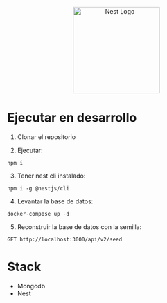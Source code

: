<p align="center">
  <a href="http://nestjs.com/" target="blank"><img src="https://nestjs.com/img/logo-small.svg" width="200" alt="Nest Logo" /></a>
</p>

# Ejecutar en desarrollo

1. Clonar el repositorio

2. Ejecutar:

```
npm i
```

3. Tener nest cli instalado:

```
npm i -g @nestjs/cli
```

4. Levantar la base de datos:

```
docker-compose up -d
```

5. Reconstruir la base de datos con la semilla:

```
GET http://localhost:3000/api/v2/seed
```

# Stack

- Mongodb
- Nest
